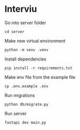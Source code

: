 # Interviu


Go into server folder

```
cd server
```

Make new virtual environment

```
python -m venv .venv
```

Install dependencies

```
pip install -r requirements.txt
```

Make env file from the example file 

```
cp .env.example .env
```

Run migrations

```
python db/migrate.py
```

Run server


```
fastapi dev main.py
```